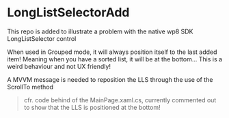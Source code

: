 LongListSelectorAdd
===================

This repo is added to illustrate a problem with the native wp8 SDK LongListSelector control

When used in Grouped mode, it will always position itself to the last added item! Meaning when you have a sorted list, it will be at the bottom...
This is a weird behaviour and not UX friendly!

A MVVM message is needed to reposition the LLS through the use of the ScrollTo method

> cfr. code behind of the MainPage.xaml.cs, currently commented out to show that the LLS is positioned at the bottom!
